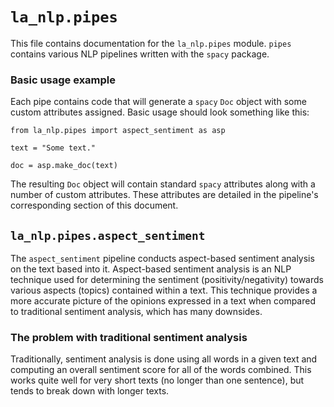 # `la_nlp.pipes`

This file contains documentation for the `la_nlp.pipes` module. `pipes` contains various NLP pipelines written with the `spacy` package.

### Basic usage example

Each pipe contains code that will generate a `spacy` `Doc` object with some custom attributes assigned. Basic usage should look something like this:

```
from la_nlp.pipes import aspect_sentiment as asp

text = "Some text."

doc = asp.make_doc(text)
```

The resulting `Doc` object will contain standard `spacy` attributes along with a number of custom attributes. These attributes are detailed in the pipeline's corresponding section of this document.

## `la_nlp.pipes.aspect_sentiment`

The `aspect_sentiment` pipeline conducts aspect-based sentiment analysis on the text based into it. Aspect-based sentiment analysis is an NLP technique used for determining the sentiment (positivity/negativity) towards various aspects (topics) contained within a text. This technique provides a more accurate picture of the opinions expressed in a text when compared to traditional sentiment analysis, which has many downsides.

### The problem with traditional sentiment analysis

Traditionally, sentiment analysis is done using all words in a given text and computing an overall sentiment score for all of the words combined. This works quite well for very short texts (no longer than one sentence), but tends to break down with longer texts.